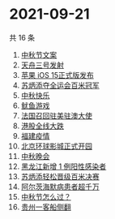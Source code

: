 # 2021-09-21

共 16 条

<!-- BEGIN -->
<!-- 最后更新时间 Tue Sep 21 2021 22:06:08 GMT+0800 (China Standard Time) -->

1. [中秋节文案](https://www.zhihu.com/search?q=中秋节文案)
1. [天舟三号发射](https://www.zhihu.com/search?q=天舟三号)
1. [苹果 iOS 15正式版发布](https://www.zhihu.com/search?q=ios15)
1. [苏炳添夺全运会百米冠军](https://www.zhihu.com/search?q=苏炳添)
1. [中秋快乐](https://www.zhihu.com/search?q=中秋节)
1. [鱿鱼游戏](https://www.zhihu.com/search?q=鱿鱼游戏)
1. [法国召回驻美驻澳大使](https://www.zhihu.com/search?q=法国召回驻美国和驻澳大利亚大使)
1. [港股全线大跌](https://www.zhihu.com/search?q=港股暴跌)
1. [福建疫情](https://www.zhihu.com/search?q=福建疫情)
1. [北京环球影城正式开园](https://www.zhihu.com/search?q=北京环球影城)
1. [中秋晚会](https://www.zhihu.com/search?q=中秋晚会)
1. [黑龙江新增 1 例阳性感染者](https://www.zhihu.com/search?q=黑龙江新增)
1. [苏炳添轻松晋级百米决赛](https://www.zhihu.com/search?q=苏炳添)
1. [阿尔茨海默病患者超千万](https://www.zhihu.com/search?q=阿尔茨海默)
1. [中秋节怎么过？](https://www.zhihu.com/search?q=中秋节怎么过)
1. [贵州一客船侧翻](https://www.zhihu.com/search?q=贵州客船侧翻)

<!-- END -->
